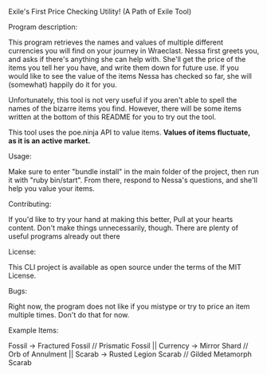 Exile's First Price Checking Utility! (A Path of Exile Tool)

Program description:

This program retrieves the names and values of multiple different currencies you will find on your journey in Wraeclast. Nessa first greets you, and asks if there's anything she can help with. She'll get the price of the items you tell her you have, and write them down for future use. If you would like to see the value of the items Nessa has checked so far, she will (somewhat) happily do it for you.

Unfortunately, this tool is not very useful if you aren't able to spell the names of the bizarre items you find. However, there will be some items written at the bottom of this README for you to try out the tool.

This tool uses the poe.ninja API to value items. **Values of items fluctuate, as it is an active market.**

Usage:

Make sure to enter "bundle install" in the main folder of the project, then run it with "ruby bin/start". From there, respond to Nessa's questions, and she'll help you value your items.

Contributing:

If you'd like to try your hand at making this better, Pull at your hearts content. Don't make things unnecessarily, though. There are plenty of useful programs already out there

License:

This CLI project is available as open source under the terms of the MIT License.

Bugs:

Right now, the program does not like if you mistype or try to price an item multiple times. Don't do that for now.

Example Items:

Fossil -> Fractured Fossil // Prismatic Fossil ||
Currency -> Mirror Shard // Orb of Annulment ||
Scarab -> Rusted Legion Scarab // Gilded Metamorph Scarab